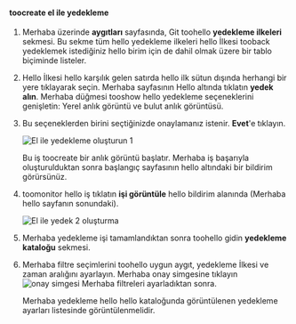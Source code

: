 <!--author=SharS last changed: 9/17/15-->

#### <a name="toocreate-a-manual-backup"></a>toocreate el ile yedekleme
1. Merhaba üzerinde **aygıtları** sayfasında, Git toohello **yedekleme ilkeleri** sekmesi. Bu sekme tüm hello yedekleme ilkeleri hello İlkesi tooback yedeklemek istediğiniz hello birim için de dahil olmak üzere bir tablo biçiminde listeler.
2. Hello İlkesi hello karşılık gelen satırda hello ilk sütun dışında herhangi bir yere tıklayarak seçin. Merhaba sayfasının Hello altında tıklatın **yedek alın**. Merhaba düğmesi tooshow hello yedekleme seçeneklerini genişletin: Yerel anlık görüntü ve bulut anlık görüntüsü. 
3. Bu seçeneklerden birini seçtiğinizde onaylamanız istenir. **Evet**'e tıklayın. 
   
    ![El ile yedekleme oluşturun 1](./media/storsimple-create-manual-backup-gov/HCS_CreateManualBackup1-gov-include.png)
   
    Bu iş toocreate bir anlık görüntü başlatır. Merhaba iş başarıyla oluşturulduktan sonra başlangıç sayfasının hello altındaki bir bildirim görürsünüz.
4. toomonitor hello iş tıklatın **işi görüntüle** hello bildirim alanında (Merhaba hello sayfanın sonundaki). 
   
    ![El ile yedek 2 oluşturma](./media/storsimple-create-manual-backup-gov/HCS_CreateManualBackup2-gov-include.png)
5. Merhaba yedekleme işi tamamlandıktan sonra toohello gidin **yedekleme kataloğu** sekmesi.
6. Merhaba filtre seçimlerini toohello uygun aygıt, yedekleme İlkesi ve zaman aralığını ayarlayın. Merhaba onay simgesine tıklayın ![onay simgesi](./media/storsimple-create-manual-backup/HCS_CheckIcon-include.png) Merhaba filtreleri ayarladıktan sonra.
   
   Merhaba yedekleme hello hello kataloğunda görüntülenen yedekleme ayarları listesinde görüntülenmelidir.

